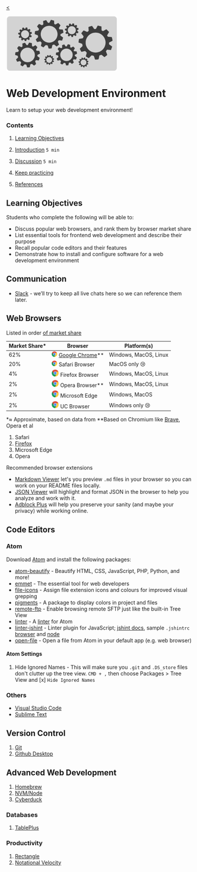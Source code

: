 
[<](README.md)

<img width="300" src="assets/img/banner-web-development.png">

# Web Development Environment

Learn to setup your web development environment!

### Contents

1. [Learning Objectives](#learning-objectives)
1. [Introduction](#introduction) `5 min`



1. [Discussion](#discussion) `5 min`
1. [Keep practicing](#keep-practicing)
1. [References](#references)

## Learning Objectives

Students who complete the following will be able to:

- Discuss popular web browsers, and rank them by browser market share
- List essential tools for frontend web development and describe their purpose
- Recall popular code editors and their features
- Demonstrate how to install and configure software for a web development environment




## Communication


- [Slack](https://slack.com/) - we’ll try to keep all live chats here so we can reference them later.






## Web Browsers

Listed in order [of market share](https://docs.google.com/presentation/d/1OVCMHMfB_0gYgTtv2iMK_aCktJtCSRp1aRvH3T1W0JU/edit#slide=id.g910ec85d8b_0_224)


Market Share* | Browser | Platform(s)
--- | --- | ---
62% | ![chrome](assets/img/icons-browsers/chrome_16x16.png) [Google Chrome](https://www.google.com/chrome/)** | Windows, MacOS, Linux
20% | ![chrome](assets/img/icons-browsers/chrome_16x16.png) Safari Browser | MacOS only 😢
 4% | <img width=20 src="assets/img/icons-browsers/chrome.svg"> Firefox Browser | Windows, MacOS, Linux
 2% | <img width=20 src="assets/img/icons-browsers/chrome.svg"> Opera Browser** | Windows, MacOS, Linux
 2% | <img width=20 src="assets/img/icons-browsers/chrome.svg"> Microsoft Edge | Windows, MacOS
 2% | <img width=20 src="assets/img/icons-browsers/chrome.svg"> UC Browser | Windows only 😢

*≈ Approximate, based on data from
**Based on Chromium like [Brave](https://brave.com/), Opera et al


1. Safari
1. [Firefox](https://www.mozilla.org/en-US/firefox/new/)
1. Microsoft Edge
1. Opera










Recommended browser extensions

- [Markdown Viewer](https://chrome.google.com/webstore/detail/markdown-viewer/ckkdlimhmcjmikdlpkmbgfkaikojcbjk/related?hl=en) let's you preview `.md` files in your browser so you can work on your README files locally.
- [JSON Viewer](https://chrome.google.com/webstore/detail/json-viewer/gbmdgpbipfallnflgajpaliibnhdgobh?hl=en-US) will highlight and format JSON in the browser to help you analyze and work with it.
- [Adblock Plus](https://adblockplus.org/) will help you preserve your sanity (and maybe your privacy) while working online.




## Code Editors


### Atom

Download [Atom](https://atom.io/) and install the following packages:

- [atom-beautify](https://atom.io/packages/atom-beautify) - Beautify HTML, CSS, JavaScript, PHP, Python, and more!
- [emmet](https://atom.io/packages/emmet) - The essential tool for web developers
- [file-icons](https://atom.io/packages/file-icons) - Assign file extension icons and colours for improved visual grepping
- [pigments](https://atom.io/packages/pigments) - A package to display colors in project and files
- [remote-ftp](https://atom.io/packages/remote-ftp) - Enable browsing remote SFTP just like the built-in Tree View
- [linter](https://atom.io/packages/linter) - A [linter](https://en.wikipedia.org/wiki/Lint_(software)) for Atom
- [linter-jshint](https://atom.io/packages/linter-jshint) - Linter plugin for JavaScript; [jshint docs](https://jshint.com/docs/options/), sample `.jshintrc` [browser](https://github.com/omundy/sample-extension-listener/blob/master/.jshintrc) and [node](https://github.com/omundy/sample-node-osm-leaflet/blob/master/.jshintrc)
- [open-file](https://atom.io/packages/open-file) - Open a file from Atom in your default app (e.g. web browser)

#### Atom Settings

1. Hide Ignored Names - This will make sure you `.git` and `.DS_store` files don't clutter up the tree view. `CMD + ,` then choose Packages > Tree View and [x] `Hide Ignored Names`



### Others

- [Visual Studio Code](https://code.visualstudio.com/)
- [Sublime Text](https://www.sublimetext.com/)




## Version Control

1. [Git](https://gist.github.com/derhuerst/1b15ff4652a867391f03#file-mac-md)
1. [Github Desktop](https://desktop.github.com/)


## Advanced Web Development

1. [Homebrew](https://brew.sh/)
1. [NVM/Node](https://stackoverflow.com/questions/28017374/what-is-the-suggested-way-to-install-brew-node-js-io-js-nvm-npm-on-os-x)
1. [Cyberduck](https://cyberduck.io/)


### Databases

1. [TablePlus](https://tableplus.com/download)


### Productivity

1. [Rectangle](https://rectangleapp.com/)
1. [Notational Velocity](http://notational.net/)
